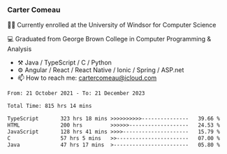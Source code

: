 ### Carter Comeau

🙋‍♂️ Currently enrolled at the University of Windsor for Computer Science

💻 Graduated from George Brown College in Computer Programming & Analysis

- ⚒️ Java / TypeScript / C / Python
- ⚙️ Angular / React / React Native / Ionic / Spring / ASP.net
- 📫 How to reach me: cartercomeau@icloud.com

<!--START_SECTION:waka-->

```txt
From: 21 October 2021 - To: 21 December 2023

Total Time: 815 hrs 14 mins

TypeScript       323 hrs 18 mins >>>>>>>>>>---------------   39.66 %
HTML             200 hrs         >>>>>>-------------------   24.53 %
JavaScript       128 hrs 41 mins >>>>---------------------   15.79 %
C                57 hrs 5 mins   >>-----------------------   07.00 %
Java             47 hrs 17 mins  >------------------------   05.80 %
```

<!--END_SECTION:waka-->
